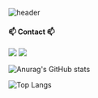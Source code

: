 
![header](https://capsule-render.vercel.app/api?type=Wave&text=Add.key&animation=twinkling&color=0:CEF279,100:FAED7D&fontColor=FFFFE4&height=220&fontSize=80&fontAlignY=40)

#### 📫 Contact 📫
<a href="https://mwthrough.tistory.com/" target="_blank"><img src="https://img.shields.io/badge/tistory-E4F7BA.svg?style=for-the-badge&logo=tistory&logoColor=000000"/></a>
<a href="addkey0223@gmail.com/" target="_blank"><img src="https://img.shields.io/badge/addkey0223@gmail.com-EA4335.svg?style=for-the-badge&logo=gmail&logoColor=000000"/></a>

![Anurag's GitHub stats](https://github-readme-stats.vercel.app/api?username=key0223&show_icons=true&theme=gruvbox)

![Top Langs](https://github-readme-stats.vercel.app/api/top-langs/?username=key0223&layout=compact&theme=gruvbox)
<!--
**key0223/key0223** is a ✨ _special_ ✨ repository because its `README.md` (this file) appears on your GitHub profile.

Here are some ideas to get you started:

- 🔭 I’m currently working on ...
- 🌱 I’m currently learning ...
- 👯 I’m looking to collaborate on ...
- 🤔 I’m looking for help with ...
- 💬 Ask me about ...
- 📫 How to reach me: ...
- 😄 Pronouns: ...
- ⚡ Fun fact: ...
-->
